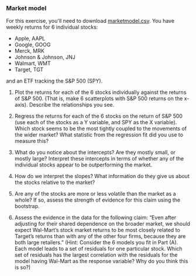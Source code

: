 ### Market model  

For this exercise, you'll need to download [marketmodel.csv](../data/marketmodel.csv). You have weekly returns for 6 individual stocks:

- Apple, AAPL
- Google, GOOG
- Merck, MRK
- Johnson & Johnson, JNJ
- Walmart, WMT
- Target, TGT

and an ETF tracking the S&P 500 (SPY).

1. Plot the returns for each of the 6 stocks individually against the returns of S&P 500. (That is, make 6 scatterplots with S&P 500 returns on the x-axis). Describe the relationships you see.

2. Regress the returns for each of the 6 stocks on the return of S&P 500 (use each of the stocks as a Y variable, and SPY as the X variable).   Which stock seems to be the most tightly coupled to the movements of the wider market? What statistic from the regression fit did you use to measure this?

3. What do you notice about the intercepts? Are they mostly small, or mostly large? Interpret these intercepts in terms of whether any of the individual stocks appear to be outperforming the market.

4. How do we interpret the slopes? What information do they give us about the stocks relative to the market?

5. Are any of the stocks are more or less volatile than the market as a whole? If so, assess the strength of evidence for this claim  using the bootstrap.

6. Assess the evidence in the data for the following claim: “Even after adjusting for their shared dependence on the broader market, we should expect Wal-Mart’s stock market returns to be most closely related to Target’s returns than with any of the other four firms, because they are both large retailers.” (Hint: Consider the 6 models you fit in Part (A). Each model leads to a set of residuals for one particular stock. Which set of residuals has the largest correlation with the residuals for the model having Wal-Mart as the response variable? Why do you think this is so?)

